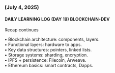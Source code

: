 ### (July 4, 2025)  
#### DAILY LEARNING LOG (DAY 19) BLOCKCHAIN-DEV  
Recap continues  

• Blockchain architecture: components, layers.  
• Functional layers: hardware to apps.  
• Key data structures: pointers, linked lists.  
• Storage systems: sharding, encryption.  
• IPFS + persistence: Filecoin, Arweave.  
• Ethereum basics: smart contracts, Dapps.